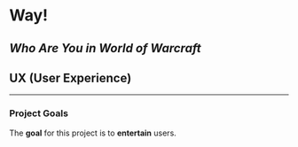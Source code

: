 # Way! #
*Who Are You in World of Warcraft*
---
## UX (User Experience) ##
---
### Project Goals ###
The **goal** for this project is to **entertain** users.

